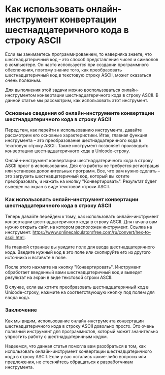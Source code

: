 Как использовать онлайн-инструмент конвертации шестнадцатеричного кода в строку ASCII
=====================================================================================

Если вы занимаетесь программированием, то наверняка знаете, что шестнадцатеричный код – это способ представления чисел и символов в компьютере. Он часто используется при создании программного обеспечения, поэтому знание того, как преобразовать шестнадцатеричный код в текстовую строку ASCII, может оказаться очень полезным.

Для выполнения этой задачи можно воспользоваться онлайн-инструментом конвертации шестнадцатеричного кода в строку ASCII. В данной статье мы рассмотрим, как использовать этот инструмент.

### Основные сведения об онлайн-инструменте конвертации шестнадцатеричного кода в строку ASCII

Перед тем, как перейти к использованию инструмента, давайте рассмотрим его основные характеристики. Итак, главная функция инструмента – это преобразование шестнадцатеричного кода в текстовую строку ASCII. Также инструмент позволяет производить конвертацию шестнадцатеричного кода в Unicode-строку.

Онлайн-инструмент конвертации шестнадцатеричного кода в строку ASCII прост в использовании. Для его работы не требуется регистрация или установка дополнительных программ. Все, что вам нужно сделать – это загрузить шестнадцатеричный код, который вы хотите преобразовать, и нажать на кнопку "Конвертировать". Результат будет выведен на экран в виде текстовой строки ASCII.

### Как использовать онлайн-инструмент конвертации шестнадцатеричного кода в строку ASCII

Теперь давайте перейдем к тому, как использовать онлайн-инструмент конвертации шестнадцатеричного кода в строку ASCII. Для начала вам нужно открыть сайт, на котором расположен инструмент. Ссылка на инструмент: <https://www.onlinecalculatorsfree.com/ru/convert/hex-to-ascii.html>.

На главной странице вы увидите поле для ввода шестнадцатеричного кода. Введите нужный код в это поле или скопируйте его из другого источника и вставьте в поле.

После этого нажмите на кнопку "Конвертировать". Инструмент обработает введенный вами шестнадцатеричный код и выведет результат на экран в виде текстовой строки ASCII.

В случае, если вы хотите преобразовать шестнадцатеричный код в Unicode-строку, нажмите на соответствующую кнопку под полем для ввода кода.

### Заключение

Как мы видим, использование онлайн-инструмента конвертации шестнадцатеричного кода в строку ASCII довольно просто. Это очень полезный инструмент для программистов, который может значительно упростить работу с шестнадцатеричным кодом.

Надеемся, что данная статья помогла вам разобраться в том, как использовать онлайн-инструмент конвертации шестнадцатеричного кода в строку ASCII. Если у вас остались какие-либо вопросы или предложения, не стесняйтесь обращаться к разработчикам инструмента.